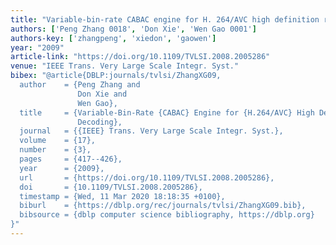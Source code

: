 ```yaml
---
title: "Variable-bin-rate CABAC engine for H. 264/AVC high definition real-time decoding"
authors: ['Peng Zhang 0018', 'Don Xie', 'Wen Gao 0001']
authors-key: ['zhangpeng', 'xiedon', 'gaowen']
year: "2009"
article-link: "https://doi.org/10.1109/TVLSI.2008.2005286"
venue: "IEEE Trans. Very Large Scale Integr. Syst."
bibex: "@article{DBLP:journals/tvlsi/ZhangXG09,
  author    = {Peng Zhang and
               Don Xie and
               Wen Gao},
  title     = {Variable-Bin-Rate {CABAC} Engine for {H.264/AVC} High Definition Real-Time
               Decoding},
  journal   = {{IEEE} Trans. Very Large Scale Integr. Syst.},
  volume    = {17},
  number    = {3},
  pages     = {417--426},
  year      = {2009},
  url       = {https://doi.org/10.1109/TVLSI.2008.2005286},
  doi       = {10.1109/TVLSI.2008.2005286},
  timestamp = {Wed, 11 Mar 2020 18:18:35 +0100},
  biburl    = {https://dblp.org/rec/journals/tvlsi/ZhangXG09.bib},
  bibsource = {dblp computer science bibliography, https://dblp.org}
}"
---
```

